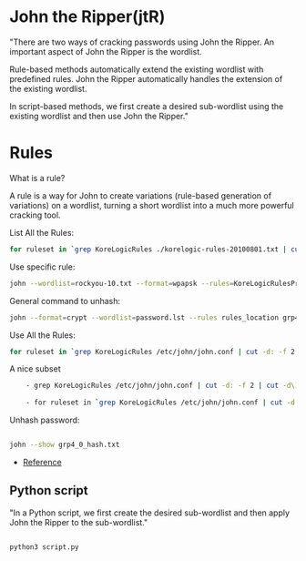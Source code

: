 # John the Ripper(jtR)

"There are two ways of cracking passwords using John the Ripper. An important aspect of John the Ripper is the wordlist.

Rule-based methods automatically extend the existing wordlist with predefined rules. John the Ripper automatically handles the extension of the existing wordlist.

In script-based methods, we first create a desired sub-wordlist using the existing wordlist and then use John the Ripper."

# Rules

What is a rule?

A rule is a way for John to create variations (rule-based generation of variations) on a wordlist, turning a short wordlist into a much more powerful cracking tool.

List All the Rules: 
```bash
for ruleset in `grep KoreLogicRules ./korelogic-rules-20100801.txt | cut -d: -f 2 | cut -d\] -f 1`; do echo ${ruleset}; done
```

Use specific rule: 
```bash
john --wordlist=rockyou-10.txt --format=wpapsk --rules=KoreLogicRulesPrependYears crackme
```

General command to unhash: 

```bash
john --format=crypt --wordlist=password.lst --rules rules_location grp4_0_hash.txt 
```


Use All the Rules: 

```bash
for ruleset in `grep KoreLogicRules /etc/john/john.conf | cut -d: -f 2 | cut -d\] -f 1`; do john --wordlist=rockyou-10.txt --format=wpapsk --rules=${ruleset} crackme; done
```


A nice subset
```bash
    - grep KoreLogicRules /etc/john/john.conf | cut -d: -f 2 | cut -d\] -f 1 | grep Year | grep -v Special
  
    - for ruleset in `grep KoreLogicRules /etc/john/john.conf | cut -d: -f 2 | cut -d\] -f 1 | grep Year | grep -v Special`; do john --wordlist=rockyou-10.txt --format=wpapsk --rules=${ruleset} crackme; done
```

Unhash password: 

```bash

john --show grp4_0_hash.txt

```

- [Reference](https://charlesreid1.com/wiki/John_the_Ripper/Rules)

## Python script

"In a Python script, we first create the desired sub-wordlist and then apply John the Ripper to the sub-wordlist."
```python

python3 script.py

```
